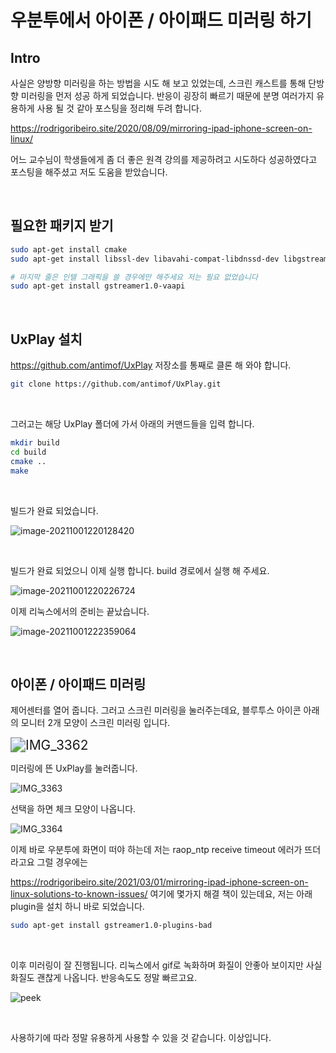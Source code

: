 # 우분투에서 아이폰 / 아이패드 미러링 하기

## Intro	 

사실은 양방향 미러링을 하는 방법을 시도 해 보고 있었는데, 스크린 캐스트를 통해 단방향 미러링을 먼저 성공 하게 되었습니다. 반응이 굉장히 빠르기 때문에 분명 여러가지 유용하게 사용 될 것 같아 포스팅을 정리해 두려 합니다.

https://rodrigoribeiro.site/2020/08/09/mirroring-ipad-iphone-screen-on-linux/

어느 교수님이 학생들에게 좀 더 좋은 원격 강의를 제공하려고 시도하다 성공하였다고 포스팅을 해주셨고 저도 도움을 받았습니다.

​		

## 필요한 패키지 받기 

```bash
sudo apt-get install cmake
sudo apt-get install libssl-dev libavahi-compat-libdnssd-dev libgstreamer1.0-dev libgstreamer-plugins-base1.0-dev gstreamer1.0-libav

# 마지막 줄은 인텔 그래픽을 쓸 경우에만 해주세요 저는 필요 없었습니다
sudo apt-get install gstreamer1.0-vaapi

```

​			

## UxPlay 설치

https://github.com/antimof/UxPlay 저장소를 통째로 클론 해 와야 합니다.

```bash
git clone https://github.com/antimof/UxPlay.git
```

​		

그러고는 해당 UxPlay 폴더에 가서 아래의 커맨드들을 입력 합니다.

```bash
mkdir build
cd build
cmake ..
make

```

​		

빌드가 완료 되었습니다.

![image-20211001220128420](https://raw.githubusercontent.com/Shane-Park/markdownBlog/master/OS/linux/ubuntu/iphone.assets/image-20211001220128420.webp)

​			

빌드가 완료 되었으니 이제 실행 합니다. build 경로에서 실행 해 주세요.

![image-20211001220226724](https://raw.githubusercontent.com/Shane-Park/markdownBlog/master/OS/linux/ubuntu/iphone.assets/image-20211001220226724.webp)	

이제 리눅스에서의 준비는 끝났습니다.

![image-20211001222359064](https://raw.githubusercontent.com/Shane-Park/markdownBlog/master/OS/linux/ubuntu/iphone.assets/image-20211001222359064.webp)

​	

## 아이폰 / 아이패드 미러링

제어센터를 열어 줍니다. 그러고 스크린 미러링을 눌러주는데요, 블루투스 아이콘 아래의 모니터 2개 모양이 스크린 미러링 입니다.

<img src="https://raw.githubusercontent.com/Shane-Park/markdownBlog/master/OS/linux/ubuntu/iphone.assets/IMG_3362.webp" alt="IMG_3362" style="zoom:150%;" />

미러링에 뜬 UxPlay를 눌러줍니다.

![IMG_3363](https://raw.githubusercontent.com/Shane-Park/markdownBlog/master/OS/linux/ubuntu/iphone.assets/IMG_3363.webp)

선택을 하면 체크 모양이 나옵니다.

![IMG_3364](https://raw.githubusercontent.com/Shane-Park/markdownBlog/master/OS/linux/ubuntu/iphone.assets/IMG_3364.webp)



이제 바로 우분투에 화면이 떠야 하는데 저는 raop_ntp receive timeout 에러가 뜨더라고요 그럴 경우에는

https://rodrigoribeiro.site/2021/03/01/mirroring-ipad-iphone-screen-on-linux-solutions-to-known-issues/ 여기에 몇가지 해결 책이 있는데요, 저는 아래 plugin을 설치 하니 바로 되었습니다.

```bash
sudo apt-get install gstreamer1.0-plugins-bad
```

​	

이후 미러링이 잘 진행됩니다. 리눅스에서 gif로 녹화하며 화질이 안좋아 보이지만 사실 화질도 괜찮게 나옵니다. 반응속도도 정말 빠르고요.

![peek](https://raw.githubusercontent.com/Shane-Park/markdownBlog/master/OS/linux/ubuntu/iphone.assets/peek.webp)

​	

사용하기에 따라 정말 유용하게 사용할 수 있을 것 같습니다. 이상입니다.